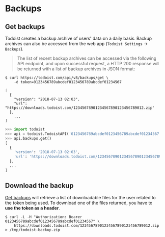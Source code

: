 # Backups

## Get backups

Todoist creates a backup archive of users' data on a daily
basis. Backup archives can also be accessed from the web app (`Todoist
Settings` -> `Backups`).

> The list of recent backup archives can be accessed via the following
> API endpoint, and upon successful request, a HTTP 200 response will
> be returned with a list of backup archives in JSON format:


```shell
$ curl https://todoist.com/api/v8/backups/get \
    -d token=0123456789abcdef0123456789abcdef01234567

[
  {
    "version": "2018-07-13 02:03",
    "url": "https://downloads.todoist.com/12345678901234567890123456789012.zip"
  },
    ...
]
```

```python
>>> import todoist
>>> api = todoist.TodoistAPI('0123456789abcdef0123456789abcdef01234567')
>>> api.backups.get()
[
  {
    'version': '2018-07-13 02:03',
    'url': 'https://downloads.todoist.com/12345678901234567890123456789012.zip'
  },
  ...
]
```

## Download the backup

[Get backups](#get-backups) will retrieve a list of downloadable files for the
user related to the token being used. To download one of the files returned,
you have to **use the token as a header**.


```shell
$ curl -L -H "Authorization: Bearer 0123456789abcdef0123456789abcdef01234567" \
    https://downloads.todoist.com/12345678901234567890123456789012.zip > /tmp/todoist-backup.zip
```
